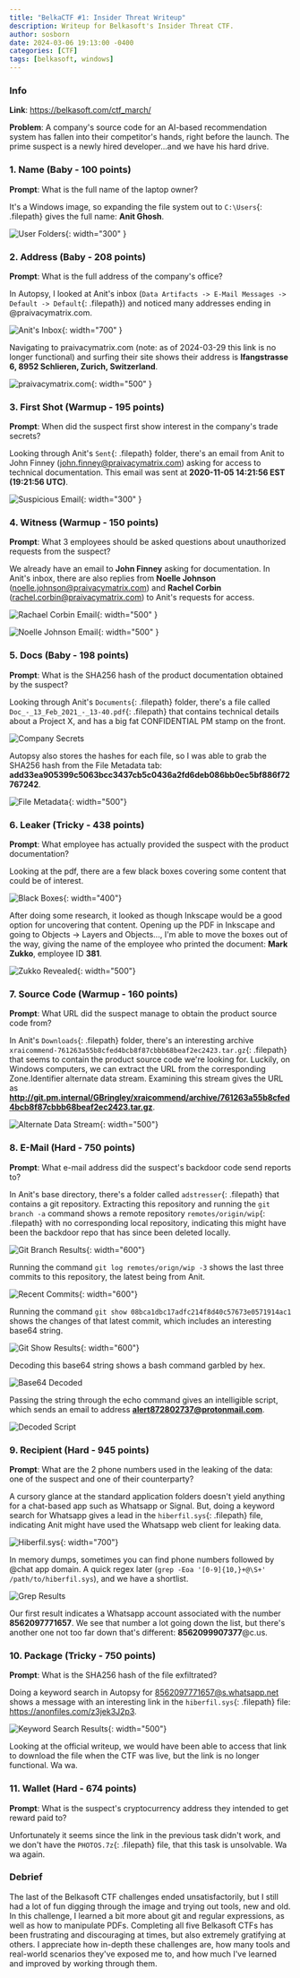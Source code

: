 ```yaml
---
title: "BelkaCTF #1: Insider Threat Writeup"
description: Writeup for Belkasoft's Insider Threat CTF.
author: sosborn
date: 2024-03-06 19:13:00 -0400
categories: [CTF]
tags: [belkasoft, windows]
---
```


### Info

**Link**: <https://belkasoft.com/ctf_march/>

**Problem**: A company's source code for an AI-based recommendation system has fallen into their competitor's hands, right before the launch. The prime suspect is a newly hired developer...and we have his hard drive.

### 1. Name (Baby - 100 points)

**Prompt**: What is the full name of the laptop owner?

It's a Windows image, so expanding the file system out to `C:\Users`{: .filepath} gives the full name: **Anit Ghosh**.

![User Folders](/assets/img/2024-03-06/1_1.png){: width="300" }

### 2. Address (Baby - 208 points)

**Prompt**: What is the full address of the company's office?

In Autopsy, I looked at Anit's inbox (`Data Artifacts -> E-Mail Messages -> Default -> Default`{: .filepath}) and noticed many addresses ending in @praivacymatrix.com.

![Anit's Inbox](/assets/img/2024-03-06/2_1.png){: width="700" }

Navigating to praivacymatrix.com (note: as of 2024-03-29 this link is no longer functional) and surfing their site shows their address is **Ifangstrasse 6, 8952 Schlieren, Zurich, Switzerland**.

![praivacymatrix.com](/assets/img/2024-03-06/2_2.png){: width="500" }

### 3. First Shot (Warmup - 195 points)

**Prompt**: When did the suspect first show interest in the company's trade secrets?

Looking through Anit's `Sent`{: .filepath} folder, there's an email from Anit to John Finney (john.finney@praivacymatrix.com) asking for access to technical documentation. This email was sent at **2020-11-05 14:21:56 EST (19:21:56 UTC)**.

![Suspicious Email](/assets/img/2024-03-06/3_1.png){: width="300" }

### 4. Witness (Warmup - 150 points)

**Prompt**: What 3 employees should be asked questions about unauthorized requests from the suspect?

We already have an email to **John Finney** asking for documentation. In Anit's inbox, there are also replies from **Noelle Johnson** (noelle.johnson@praivacymatrix.com) and **Rachel Corbin** (rachel.corbin@praivacymatrix.com) to Anit's requests for access.

![Rachael Corbin Email](/assets/img/2024-03-06/4_1.png){: width="500" }

![Noelle Johnson Email](/assets/img/2024-03-06/4_2.png){: width="500" }

### 5. Docs (Baby - 198 points)

**Prompt**: What is the SHA256 hash of the product documentation obtained by the suspect?

Looking through Anit's `Documents`{: .filepath} folder, there's a file called `Doc_-_13_Feb_2021_-_13-40.pdf`{: .filepath} that contains technical details about a Project X, and has a big fat CONFIDENTIAL PM stamp on the front.

![Company Secrets](/assets/img/2024-03-06/5_1.png)

Autopsy also stores the hashes for each file, so I was able to grab the SHA256 hash from the File Metadata tab: **add33ea905399c5063bcc3437cb5c0436a2fd6deb086bb0ec5bf886f72767242**.

![File Metadata](/assets/img/2024-03-06/5_2.png){: width="500"}

### 6. Leaker (Tricky - 438 points)

**Prompt**: What employee has actually provided the suspect with the product documentation?

Looking at the pdf, there are a few black boxes covering some content that could be of interest.

![Black Boxes](/assets/img/2024-03-06/6_1.png){: width="400"}

After doing some research, it looked as though Inkscape would be a good option for uncovering that content. Opening up the PDF in Inkscape and going to Objects -> Layers and Objects..., I'm able to move the boxes out of the way, giving the name of the employee who printed the document: **Mark Zukko**, employee ID **381**.

![Zukko Revealed](/assets/img/2024-03-06/6_2.png){: width="500"}

### 7. Source Code (Warmup - 160 points)

**Prompt**: What URL did the suspect manage to obtain the product source code from?

In Anit's `Downloads`{: .filepath} folder, there's an interesting archive `xraicommend-761263a55b8cfed4bcb8f87cbbb68beaf2ec2423.tar.gz`{: .filepath} that seems to contain the product source code we're looking for. Luckily, on Windows computers, we can extract the URL from the corresponding Zone.Identifier alternate data stream. Examining this stream gives the URL as **http://git.pm.internal/GBringley/xraicommend/archive/761263a55b8cfed4bcb8f87cbbb68beaf2ec2423.tar.gz**.

![Alternate Data Stream](/assets/img/2024-03-06/7_1.png){: width="500"}

### 8. E-Mail (Hard - 750 points)

**Prompt**: What e-mail address did the suspect's backdoor code send reports to?

In Anit's base directory, there's a folder called `adstresser`{: .filepath} that contains a git repository. Extracting this repository and running the `git branch -a` command shows a remote repository `remotes/origin/wip`{: .filepath} with no corresponding local repository, indicating this might have been the backdoor repo that has since been deleted locally.

![Git Branch Results](/assets/img/2024-03-06/8_1.png){: width="600"}

Running the command `git log remotes/orign/wip -3` shows the last three commits to this repository, the latest being from Anit.

![Recent Commits](/assets/img/2024-03-06/8_2.png){: width="600"}

Running the command `git show 08bca1dbc17adfc214f8d40c57673e0571914ac1` shows the changes of that latest commit, which includes an interesting base64 string.

![Git Show Results](/assets/img/2024-03-06/8_3.png){: width="600"}

Decoding this base64 string shows a bash command garbled by hex.

![Base64 Decoded](/assets/img/2024-03-06/8_4.png)

Passing the string through the echo command gives an intelligible script, which sends an email to address **alert872802737@protonmail.com**.

![Decoded Script](/assets/img/2024-03-06/8_5.png)

### 9. Recipient (Hard - 945 points)

**Prompt**: What are the 2 phone numbers used in the leaking of the data: one of the suspect and one of their counterparty?

A cursory glance at the standard application folders doesn't yield anything for a chat-based app such as Whatsapp or Signal. But, doing a keyword search for Whatsapp gives a lead in the `hiberfil.sys`{: .filepath} file, indicating Anit might have used the Whatsapp web client for leaking data.

![Hiberfil.sys](/assets/img/2024-03-06/9_1.png){: width="700"}

In memory dumps, sometimes you can find phone numbers followed by @chat app domain. A quick regex later (`grep -Eoa '[0-9]{10,}+@\S+' /path/to/hiberfil.sys`), and we have a shortlist.

![Grep Results](/assets/img/2024-03-06/9_2.png)

Our first result indicates a Whatsapp account associated with the number **8562097771657**. We see that number a lot going down the list, but there's another one not too far down that's different: **8562099907377**@c.us.

### 10. Package (Tricky - 750 points)

**Prompt**: What is the SHA256 hash of the file exfiltrated?

Doing a keyword search in Autopsy for 8562097771657@s.whatsapp.net shows a message with an interesting link in the `hiberfil.sys`{: .filepath} file: <https://anonfiles.com/z3jek3J2p3>.

![Keyword Search Results](/assets/img/2024-03-06/10_1.png){: width="500"}

Looking at the official writeup, we would have been able to access that link to download the file when the CTF was live, but the link is no longer functional. Wa wa.

### 11. Wallet (Hard - 674 points)

**Prompt**: What is the suspect's cryptocurrency address they intended to get reward paid to?

Unfortunately it seems since the link in the previous task didn't work, and we don't have the `PHOTOS.7z`{: .filepath} file, that this task is unsolvable. Wa wa again.

### Debrief

The last of the Belkasoft CTF challenges ended unsatisfactorily, but I still had a lot of fun digging through the image and trying out tools, new and old. In this challenge, I learned a bit more about git and regular expressions, as well as how to manipulate PDFs. Completing all five Belkasoft CTFs has been frustrating and discouraging at times, but also extremely gratifying at others. I appreciate how in-depth these challenges are, how many tools and real-world scenarios they've exposed me to, and how much I've learned and improved by working through them.

